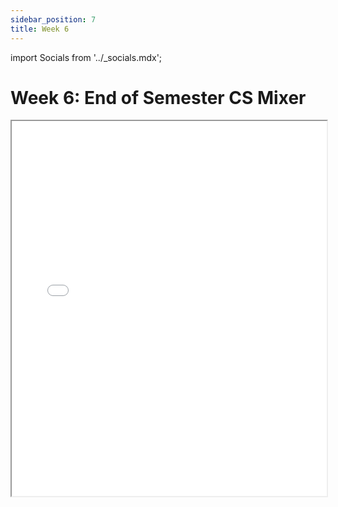 ```yaml
---
sidebar_position: 7
title: Week 6
---
```


import Socials from '../_socials.mdx';

<Socials />

# Week 6: End of Semester CS Mixer
<iframe src="/presentations/spring2025/ACM_Meeting_04_16_25.pdf" width="100%" height="600px"></iframe>